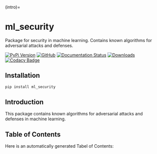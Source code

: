 (intro)=

# ml_security

Package for security in machine learning.
Contains known algorithms for adversarial attacks and defenses.

[![PyPi Version](https://img.shields.io/pypi/v/ml_security)](https://pypi.org/project/ml_security/)
[![GitHub](https://img.shields.io/github/stars/rufimelo99/ml_security?style=social)](https://github.com/rufimelo99/ml_security)
[![Documentation Status](https://readthedocs.org/projects/ml-security/badge/?version=latest)](https://ml-security.readthedocs.io/en/latest/?badge=latest)
[![Downloads](https://static.pepy.tech/badge/ml_security)](https://pepy.tech/project/ml_security)
[![Codacy Badge](https://app.codacy.com/project/badge/Grade/25cf2a7639dd468fa40868831caadeb7)](https://app.codacy.com/gh/rufimelo99/ml_security/dashboard?utm_source=gh&utm_medium=referral&utm_content=&utm_campaign=Badge_grade)

## Installation

```bash
pip install ml_security
```

## Introduction

This package contains known algorithms for adversarial attacks and defenses in machine learning.


## Table of Contents

Here is an automatically generated Tabel of Contents:

```{tableofcontents}
```